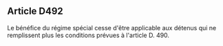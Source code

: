 Article D492
----
Le bénéfice du régime spécial cesse d'être applicable aux détenus qui ne
remplissent plus les conditions prévues à l'article D. 490.
